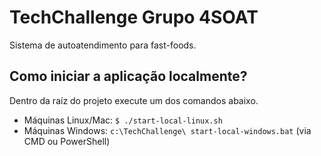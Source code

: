 # TechChallenge Grupo 4SOAT

Sistema de autoatendimento para fast-foods.

## Como iniciar a aplicação localmente?

Dentro da raíz do projeto execute um dos comandos abaixo.

- Máquinas Linux/Mac: `$ ./start-local-linux.sh`
- Máquinas Windows: `c:\TechChallenge\ start-local-windows.bat` (via CMD ou PowerShell)